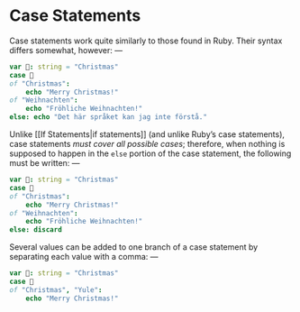 # Case Statements 
Case statements work quite similarly to those found in Ruby. Their syntax differs somewhat, however: —

```nim
var 🎄: string = "Christmas"
case 🎄
of "Christmas":
	echo "Merry Christmas!"
of "Weihnachten":
	echo "Fröhliche Weihnachten!"
else: echo "Det här språket kan jag inte förstå."
``` 

Unlike [[If Statements|if statements]] (and unlike Ruby’s case statements), case statements _must cover all possible cases_; therefore, when nothing is supposed to happen in the ```else``` portion of the case statement, the following must be written:  — 

```nim
var 🎄: string = "Christmas"
case 🎄
of "Christmas":
	echo "Merry Christmas!"
of "Weihnachten":
	echo "Fröhliche Weihnachten!"
else: discard
``` 

Several values can be added to one branch of a case statement by separating each value with a comma: —

```nim
var 🎄: string = "Christmas"
case 🎄
of "Christmas", "Yule":
	echo "Merry Christmas!"
```